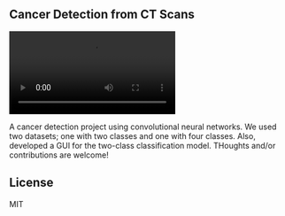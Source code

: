 ## Cancer Detection from CT Scans

![Cancer](gui.mov)

A cancer detection project using convolutional neural networks. We used two datasets; one with two classes and one with four classes. Also, developed a GUI for the two-class classification model. THoughts and/or contributions are welcome!

## License

MIT
